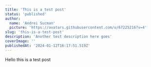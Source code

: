 ```yaml
---
title: 'This is a test post'
status: 'published'
author:
  name: 'Andrei Sucman'
  picture: 'https://avatars.githubusercontent.com/u/67225216?v=4'
slug: 'this-is-a-test-post'
description: 'Another test description here goes'
coverImage: ''
publishedAt: '2024-01-12T16:17:51.519Z'
---
```


Hello this is a test post